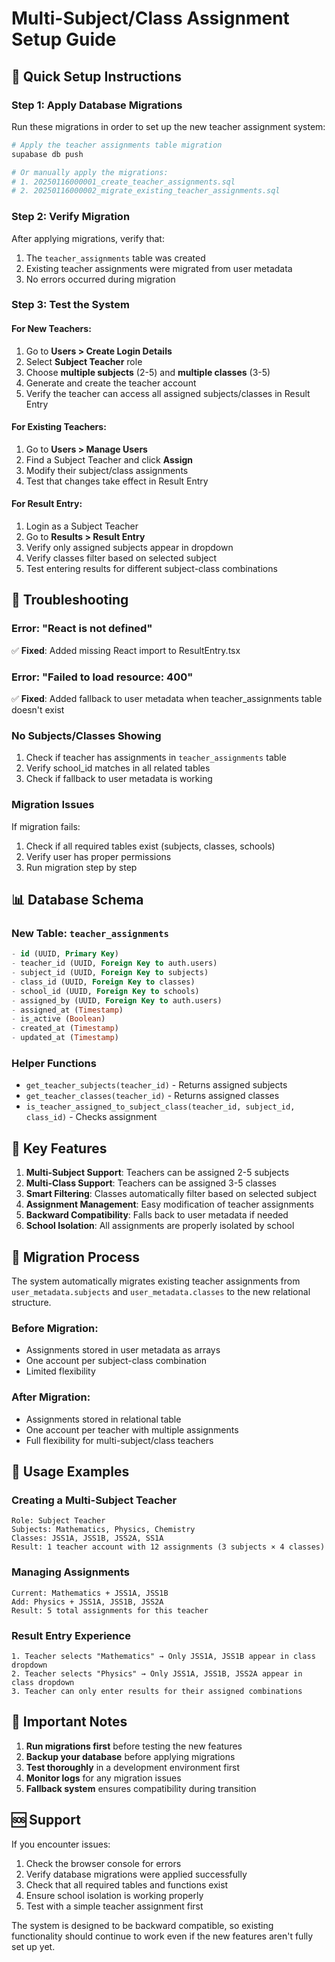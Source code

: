 # Multi-Subject/Class Assignment Setup Guide

## 🚀 Quick Setup Instructions

### Step 1: Apply Database Migrations
Run these migrations in order to set up the new teacher assignment system:

```bash
# Apply the teacher assignments table migration
supabase db push

# Or manually apply the migrations:
# 1. 20250116000001_create_teacher_assignments.sql
# 2. 20250116000002_migrate_existing_teacher_assignments.sql
```

### Step 2: Verify Migration
After applying migrations, verify that:
1. The `teacher_assignments` table was created
2. Existing teacher assignments were migrated from user metadata
3. No errors occurred during migration

### Step 3: Test the System

#### For New Teachers:
1. Go to **Users > Create Login Details**
2. Select **Subject Teacher** role
3. Choose **multiple subjects** (2-5) and **multiple classes** (3-5)
4. Generate and create the teacher account
5. Verify the teacher can access all assigned subjects/classes in Result Entry

#### For Existing Teachers:
1. Go to **Users > Manage Users**
2. Find a Subject Teacher and click **Assign**
3. Modify their subject/class assignments
4. Test that changes take effect in Result Entry

#### For Result Entry:
1. Login as a Subject Teacher
2. Go to **Results > Result Entry**
3. Verify only assigned subjects appear in dropdown
4. Verify classes filter based on selected subject
5. Test entering results for different subject-class combinations

## 🔧 Troubleshooting

### Error: "React is not defined"
✅ **Fixed**: Added missing React import to ResultEntry.tsx

### Error: "Failed to load resource: 400"
✅ **Fixed**: Added fallback to user metadata when teacher_assignments table doesn't exist

### No Subjects/Classes Showing
1. Check if teacher has assignments in `teacher_assignments` table
2. Verify school_id matches in all related tables
3. Check if fallback to user metadata is working

### Migration Issues
If migration fails:
1. Check if all required tables exist (subjects, classes, schools)
2. Verify user has proper permissions
3. Run migration step by step

## 📊 Database Schema

### New Table: `teacher_assignments`
```sql
- id (UUID, Primary Key)
- teacher_id (UUID, Foreign Key to auth.users)
- subject_id (UUID, Foreign Key to subjects)
- class_id (UUID, Foreign Key to classes)
- school_id (UUID, Foreign Key to schools)
- assigned_by (UUID, Foreign Key to auth.users)
- assigned_at (Timestamp)
- is_active (Boolean)
- created_at (Timestamp)
- updated_at (Timestamp)
```

### Helper Functions
- `get_teacher_subjects(teacher_id)` - Returns assigned subjects
- `get_teacher_classes(teacher_id)` - Returns assigned classes
- `is_teacher_assigned_to_subject_class(teacher_id, subject_id, class_id)` - Checks assignment

## 🎯 Key Features

1. **Multi-Subject Support**: Teachers can be assigned 2-5 subjects
2. **Multi-Class Support**: Teachers can be assigned 3-5 classes
3. **Smart Filtering**: Classes automatically filter based on selected subject
4. **Assignment Management**: Easy modification of teacher assignments
5. **Backward Compatibility**: Falls back to user metadata if needed
6. **School Isolation**: All assignments are properly isolated by school

## 🔄 Migration Process

The system automatically migrates existing teacher assignments from `user_metadata.subjects` and `user_metadata.classes` to the new relational structure.

### Before Migration:
- Assignments stored in user metadata as arrays
- One account per subject-class combination
- Limited flexibility

### After Migration:
- Assignments stored in relational table
- One account per teacher with multiple assignments
- Full flexibility for multi-subject/class teachers

## 📝 Usage Examples

### Creating a Multi-Subject Teacher
```
Role: Subject Teacher
Subjects: Mathematics, Physics, Chemistry
Classes: JSS1A, JSS1B, JSS2A, SS1A
Result: 1 teacher account with 12 assignments (3 subjects × 4 classes)
```

### Managing Assignments
```
Current: Mathematics + JSS1A, JSS1B
Add: Physics + JSS1A, JSS1B, JSS2A
Result: 5 total assignments for this teacher
```

### Result Entry Experience
```
1. Teacher selects "Mathematics" → Only JSS1A, JSS1B appear in class dropdown
2. Teacher selects "Physics" → Only JSS1A, JSS1B, JSS2A appear in class dropdown
3. Teacher can only enter results for their assigned combinations
```

## 🚨 Important Notes

1. **Run migrations first** before testing the new features
2. **Backup your database** before applying migrations
3. **Test thoroughly** in a development environment first
4. **Monitor logs** for any migration issues
5. **Fallback system** ensures compatibility during transition

## 🆘 Support

If you encounter issues:
1. Check the browser console for errors
2. Verify database migrations were applied successfully
3. Check that all required tables and functions exist
4. Ensure school isolation is working properly
5. Test with a simple teacher assignment first

The system is designed to be backward compatible, so existing functionality should continue to work even if the new features aren't fully set up yet.
